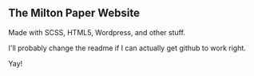## The Milton Paper Website

Made with SCSS, HTML5, Wordpress, and other stuff.

I'll probably change the readme if I can actually get github to work right.

Yay!
